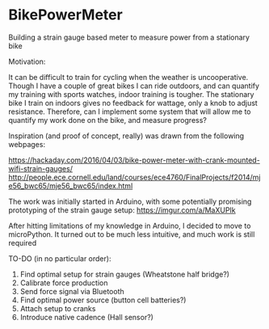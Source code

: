 # BikePowerMeter
Building a strain gauge based meter to measure power from a stationary bike

Motivation:

It can be difficult to train for cycling when the weather is uncooperative. Though I have a couple of great bikes I can ride outdoors, and can quantify my training with sports watches, indoor training is tougher. The stationary bike I train on indoors gives no feedback for wattage, only a knob to adjust resistance. Therefore, can I implement some system that will allow me to quantify my work done on the bike, and measure progress?

Inspiration (and proof of concept, really) was drawn from the following webpages:

https://hackaday.com/2016/04/03/bike-power-meter-with-crank-mounted-wifi-strain-gauges/
http://people.ece.cornell.edu/land/courses/ece4760/FinalProjects/f2014/mje56_bwc65/mje56_bwc65/index.html

The work was initially started in Arduino, with some potentially promising prototyping of the strain gauge setup: https://imgur.com/a/MaXUPIk

After hitting limitations of my knowledge in Arduino, I decided to move to microPython. It turned out to be much less intuitive, and much work is still required

TO-DO (in no particular order):

1. Find optimal setup for strain gauges (Wheatstone half bridge?)
2. Calibrate force production
3. Send force signal via Bluetooth
4. Find optimal power source (button cell batteries?)
5. Attach setup to cranks
6. Introduce native cadence (Hall sensor?)
